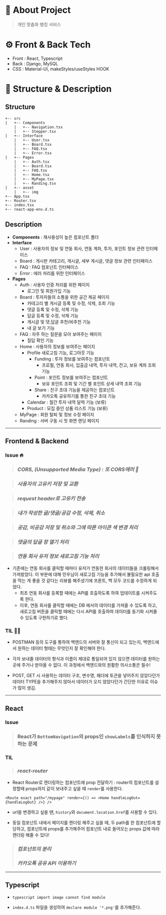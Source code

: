# 🚀 About Project
> 개인 맞춤화 뱅킹 서비스

# ⚙ Front & Back Tech

- Front : React, Typescript
- Back : Django, MySQL
- CSS : Material-UI, makeStyles/useStyles HOOK

# 🌳 Structure & Description

## Structure
```
+-- src
|	+-- Components
	|	+-- Navigation.tsx
	|	+-- Stepper.tsx
|	+-- Interface
	|	+-- User.tsx
	|	+-- Board.tsx
	|	+-- FAQ.tsx
	|	+-- Error.tsx
|	+-- Pages
	|	+-- Auth.tsx
	|	+-- Board.tsx
	|	+-- FAQ.tsx
	|	+-- Home.tsx
	|	+-- MyPage.tsx
	|	+-- Randing.tsx
| 	+-- asset
	|	+-- img
+-- App.tsx
+-- Router.tsx
+-- index.tsx
+-- react-app-env.d.ts
```

## Description

* **Components** : 재사용성이 높은 컴포넌트 폴더
* **Interface**
  * User : 사용자의 정보 및 연동 회사, 연동 계좌, 투자, 포인트 정보 관련 인터페이스
  * Board : 게시판 카테고리, 게시글, 세부 게시글, 댓글 정보 관련 인터페이스
  * FAQ : FAQ 컴포넌트 인터페이스
  * Error : 에러 처리를 위한 인터페이스
* **Pages**
  * Auth : 사용자 인증 처리를 위한 페이지
    * 로그인 및 회원가입 기능
  * Board : 투자자들의 소통을 위한 공간 제공 페이지
    * 카테고리 별 게시글 등록 및 수정, 삭제, 조회 기능
    * 댓글 등록 및 수정, 삭제 기능
    * 답글 등록 및 수정, 삭제 기능
    * 게시글 및 댓,답글 추천/비추천 기능
    * 내 글 보기 기능 
  * FAQ : 자주 하는 질문을 모아 보여주는 페이지
    * 질답 확인 기능
  * Home : 사용자의 정보를 보여주는 페이지
    * Profile
      새로고침 기능, 로그아웃 기능
      * Funding : 투자 정보를 보여주는 컴포넌트
        * 프로필, 연동 회사, 입출금 내역, 투자 내역, 잔고, 보유 계좌 조회 기능
      * Point : 포인트 정보를 보여주는 컴포넌트
        * 보유 포인트 조회 및 기간 별 포인트 상세 내역 조회 기능
      * Share : 친구 초대 기능을 제공하는 컴포넌트
        * 카카오톡 공유하기를 통한 친구 초대 기능 
    * Calendar : 월간 투자 내역 달력 기능 (보류) 
    * Product : 모집 중인 상품 리스트 기능 (보류)
  * MyPage : 회원 탈퇴 및 정보 수정 페이지 
  * Randing : 서버 구동 시 첫 화면 랜딩 페이지


---------------------
## Frontend & Backend

### Issue 🔥 

> ### *CORS, (Unsupported Media Type) : 또 CORS에러 🤬*

> ### *사용자의 고유키 저장 및 교환*

> ### *request header로 고유키 전송*

> ### *내가 작성한 글/댓글/공감 수정, 삭제, 취소*

> ### *공감, 비공감 저장 및 취소와 그에 따른 아이콘 색 변경 처리* 

> ### *댓글의 답글 창 열기 처리*

> ### *연동 회사 유저 정보 새로고침 기능 처리*
* 기존에는 연동 회사를 클릭할 때마다 유저가 연동한 회사의 데이터들을 크롤링해서 가져왔었다. 이 부분에 대해 민우님이 새로고침 기능을 추가해서 불필요한 api 호출을 막는 게 좋을 것 같다는 리뷰를 해주셨기에 프론트, 백 모두 코드를 수정하게 되었다. 
  - 최초 연동 회사를 등록할 때에는 API를 호출하도록 하여 업데이트를 시켜주도록 한다. 
  - 이후, 연동 회사를 클릭할 때에는 DB 에서의 데이터를 가져올 수 있도록 하고, 새로고침 버튼을 클릭할 때에는 다시 API를 호출하여 데이터를 동기화 시켜줄 수 있도록 구현하기로 했다.

### TIL 🤷‍♀️

- POSTMAN 등의 도구를 통하여 백엔드의 서버와 잘 통신이 되고 있는지, 백엔드에서 원하는 데이터 형태는 무엇인지 잘 확인해야 한다.

- 각자 보내줄 데이터의 형식과 이름이 제대로 통일되어 있지 않으면 데이터를 원하는 곳에 주거나 받아올 수 없다. 이 과정에서 백엔드와의 원활한 의사소통은 필수!

- POST, GET 시 사용하는 데이터 구조, 변수명, 헤더에 토큰을 넣어주지 않았다던가 데이터 TYPE을 추가해주지 않아서 데이터가 오지 않았다던가 간단한 이유로 이슈가 많이 생김. 

------------

## React 
### Issue
> ### React가 `BottomNavigation`의 props인 `showLabels`를 인식하지 못하는 문제

### TIL
> ### *react-router*
- React Router로 렌더링하는 컴포넌트에 prop 전달하기 : router의 컴포넌트를 설정할때 props까지 같이 보내주고 싶을 때 `render`를 사용한다.
```
<Route exact path="/mypage" render={() => <Home handleLogOut={handleLogOut} />} />
```
* url을 변경하고 싶을 땐, `history`와 `document.location.href`를 사용할 수 있다.

* 동일 컴포넌트 내에서 페이지를 렌더링 해주고 싶을 때, 두 path를 한 컴포넌트에 할당하고, 컴포넌트에 props를 추가해주어 컴포넌트 내로 들어오는 props 값에 따라 렌더링 해줄 수 있다!

> ### *컴포넌트의 분리*
> ### *카카오톡 공유 API 이용하기*

-----------

## Typescript 
* `typescript import image cannot find module`
- `index.d.ts` 파일을 생성하여 `declare module '*.png'`를 추가해준다.
